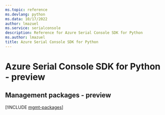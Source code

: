 ```yaml
---
ms.topic: reference
ms.devlang: python
ms.data: 10/17/2022
author: lmazuel
ms.service: serialconsole
description: Reference for Azure Serial Console SDK for Python
ms.author: lmazuel
title: Azure Serial Console SDK for Python
---
```

# Azure Serial Console SDK for Python - preview

## Management packages - preview
[!INCLUDE [mgmt-packages](serial-console-mgmt-index.md)]
